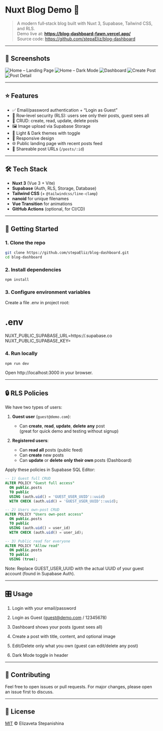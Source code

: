 # Nuxt Blog Demo 🚀

> A modern full‑stack blog built with Nuxt 3, Supabase, Tailwind CSS, and RLS.  
> Demo live at: **https://blog-dashboard-fawn.vercel.app/**  
> Source code: https://github.com/stepaEliz/blog-dashboard

---

## 📸 Screenshots

![Home – Landing Page](./assets/screenshots/home-light.png)
![Home – Dark Mode](./assets/screenshots/home-dark.png)
![Dashboard](./assets/screenshots/dashboard.png)
![Create Post](./assets/screenshots/create-post.png)
![Post Detail](./assets/screenshots/post-detail.png)

---

## ⭐ Features

- ✅ Email/password authentication + “Login as Guest”  
- 🔐 Row‑level security (RLS): users see only their posts, guest sees all  
- 📝 CRUD: create, read, update, delete posts  
- 🖼 Image upload via Supabase Storage  
- 🎨 Light & Dark themes with toggle  
- 📱 Responsive design  
- 🌐 Public landing page with recent posts feed  
- 🔗 Shareable post URLs (`/posts/:id`)

---

## 🛠 Tech Stack

- **Nuxt 3** (Vue 3 + Vite)  
- **Supabase** (Auth, RLS, Storage, Database)  
- **Tailwind CSS** (+ `@tailwindcss/line-clamp`)  
- **nanoid** for unique filenames  
- **Vue Transition** for animations  
- **GitHub Actions** (optional, for CI/CD)

---

## 🚀 Getting Started

### 1. Clone the repo
```bash
git clone https://github.com/stepaEliz/blog-dashboard.git
cd blog-dashboard
```

### 2. Install dependencies
```bash
npm install
```

### 3. Configure environment variables
Create a file .env in project root:

# .env
NUXT_PUBLIC_SUPABASE_URL=https://<your-project>.supabase.co
NUXT_PUBLIC_SUPABASE_KEY=<anon-or-public-key>


### 4. Run locally
```bash
npm run dev
```
Open http://localhost:3000 in your browser.

---

## 🔒 RLS Policies

We have two types of users:

1. **Guest user** (`guest@demo.com`):  
   - Can **create**, **read**, **update**, **delete** **any** post  
     (great for quick demo and testing without signup)

2. **Registered users**:  
   - Can **read all** posts (public feed)  
   - Can **create** new posts  
   - Can **update** or **delete** **only their own** posts (Dashboard)

Apply these policies in Supabase SQL Editor:

```sql
-- 1) Guest full CRUD
ALTER POLICY "Guest full access"
  ON public.posts
  TO public
  USING (auth.uid() = 'GUEST_USER_UUID'::uuid)
  WITH CHECK (auth.uid() = 'GUEST_USER_UUID'::uuid);

-- 2) Users own-post CRUD
ALTER POLICY "Users own-post access"
  ON public.posts
  TO public
  USING (auth.uid() = user_id)
  WITH CHECK (auth.uid() = user_id);

-- 3) Public read for everyone
ALTER POLICY "Allow read"
  ON public.posts
  TO public
  USING (true);

```

Note: Replace GUEST_USER_UUID with the actual UUID of your guest account (found in Supabase Auth).

---

## 🎛 Usage

1. Login with your email/password

2. Login as Guest (guest@demo.com / 12345678)

3. Dashboard shows your posts (guest sees all)

4. Create a post with title, content, and optional image

5. Edit/Delete only what you own (guest can edit/delete any post)

6. Dark Mode toggle in header

---

## 💬 Contributing
Feel free to open issues or pull requests.
For major changes, please open an issue first to discuss.

---

## 📄 License
[MIT](https://choosealicense.com/licenses/mit/) © Elizaveta Stepanishina

